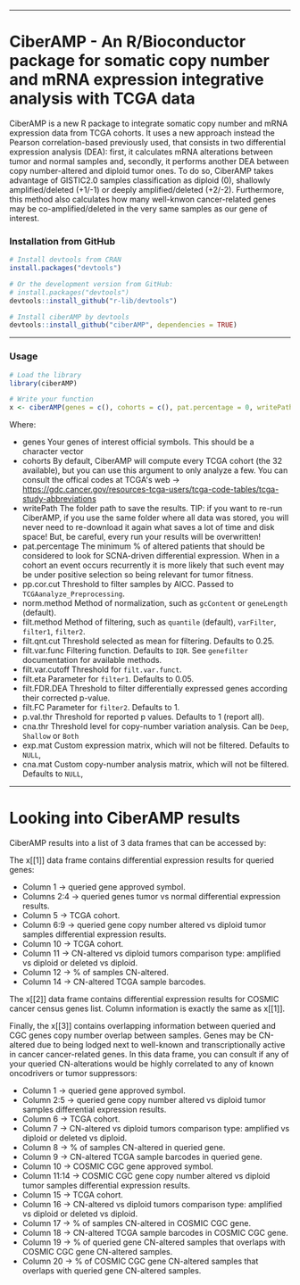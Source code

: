 
------------------------------------------------------------------------

# CiberAMP - An R/Bioconductor package for somatic copy number and mRNA expression integrative analysis with TCGA data

CiberAMP is a new R package to integrate somatic copy number and mRNA expression data from TCGA cohorts. It uses a new approach instead the Pearson correlation-based          previously used, that consists in two differential expression analysis (DEA): first, it calculates mRNA alterations between tumor and normal samples and, secondly, it         performs another DEA between copy number-altered and diploid tumor ones.
To do so, CiberAMP takes advantage of GISTIC2.0 samples classification as diploid (0), shallowly amplified/deleted (+1/-1) or deeply amplified/deleted (+2/-2).
Furthermore, this method also calculates how many well-knwon cancer-related genes may be co-amplified/deleted in the very same samples as our gene of interest.

### Installation from GitHub ###
```r
# Install devtools from CRAN
install.packages("devtools")

# Or the development version from GitHub:
# install.packages("devtools")
devtools::install_github("r-lib/devtools")

# Install ciberAMP by devtools
devtools::install_github("ciberAMP", dependencies = TRUE)
```

------------------------------------------------------------------------

### Usage ###

```r
# Load the library
library(ciberAMP)

# Write your function
x <- ciberAMP(genes = c(), cohorts = c(), pat.percentage = 0, writePath = "PATH_TO_FOLDER")
```
Where:

* genes Your genes of interest official symbols. This should be a character vector
* cohorts By default, CiberAMP will compute every TCGA cohort (the 32 available), but you can use this argument to only analyze a few. You can consult the offical codes at TCGA's web -> https://gdc.cancer.gov/resources-tcga-users/tcga-code-tables/tcga-study-abbreviations
* writePath The folder path to save the results. TIP: if you want to re-run CiberAMP, if you use the same folder where all data was stored, you will never need to re-download it again what saves a lot of time and disk space! But, be careful, every run your results will be overwritten!
* pat.percentage The minimum % of altered patients that should be considered to look for SCNA-driven differential expression. When in a cohort an event occurs recurrently it is more likely that such event may be under positive selection so being relevant for tumor fitness.
* pp.cor.cut Threshold to filter samples by AICC. Passed to `TCGAanalyze_Preprocessing`.
* norm.method Method of normalization, such as `gcContent` or `geneLength` (default).
* filt.method Method of filtering, such as `quantile` (default), `varFilter`, `filter1`, `filter2`.
* filt.qnt.cut Threshold selected as mean for filtering. Defaults to 0.25.
* filt.var.func Filtering function. Defaults to `IQR`. See `genefilter` documentation for available methods.
* filt.var.cutoff Threshold for `filt.var.funct`.
* filt.eta Parameter for `filter1`. Defaults to 0.05.
* filt.FDR.DEA Threshold to filter differentially expressed genes according their corrected p-value.
* filt.FC Parameter for `filter2`. Defaults to 1.
* p.val.thr Threshold for reported p values. Defaults to 1 (report all).
* cna.thr Threshold level for copy-number variation analysis. Can be `Deep`, `Shallow` or `Both`
* exp.mat Custom expression matrix, which will not be filtered. Defaults to `NULL`,
* cna.mat Custom copy-number analysis matrix, which will not be filtered. Defaults to `NULL`,

------------------------------------------------------------------------

# Looking into CiberAMP results

CiberAMP results into a list of 3 data frames that can be accessed by:

The x[[1]] data frame contains differential expression results for queried genes:

* Column 1 -> queried gene approved symbol.
* Columns 2:4 -> queried genes tumor vs normal differential expression results.
* Column 5 -> TCGA cohort.
* Column 6:9 -> queried gene copy number altered vs diploid tumor samples differential expression results.
* Column 10  -> TCGA cohort.
* Column 11  -> CN-altered vs diploid tumors comparison type: amplified vs diploid or deleted vs diploid.
* Column 12  -> % of samples CN-altered.
* Column 14 -> CN-altered TCGA sample barcodes.

The x[[2]] data frame contains differential expression results for COSMIC cancer census genes list. Column information is exactly the same as x[[1]].

Finally, the x[[3]] contains overlapping information between queried and CGC genes copy number overlap between samples. Genes may be CN-altered due to being lodged next to well-known and transcriptionally active in cancer cancer-related genes. In this data frame, you can consult if any of your queried CN-alterations would be highly correlated to any of known oncodrivers or tumor suppressors:

* Column 1 -> queried gene approved symbol.
* Column 2:5 -> queried gene copy number altered vs diploid tumor samples differential expression results.
* Column 6 -> TCGA cohort.
* Column 7 -> CN-altered vs diploid tumors comparison type: amplified vs diploid or deleted vs diploid.
* Column 8 -> % of samples CN-altered in queried gene.
* Column 9 -> CN-altered TCGA sample barcodes in queried gene.
* Column 10 -> COSMIC CGC gene approved symbol.
* Column 11:14 -> COSMIC CGC gene copy number altered vs diploid tumor samples differential expression results.
* Column 15 -> TCGA cohort.
* Column 16 -> CN-altered vs diploid tumors comparison type: amplified vs diploid or deleted vs diploid.
* Column 17 -> % of samples CN-altered in COSMIC CGC gene.
* Column 18 -> CN-altered TCGA sample barcodes in COSMIC CGC gene.
* Column 19 -> % of queried gene CN-altered samples that overlaps with COSMIC CGC gene CN-altered samples.
* Column 20 -> % of COSMIC CGC gene CN-altered samples that overlaps with queried gene CN-altered samples.
